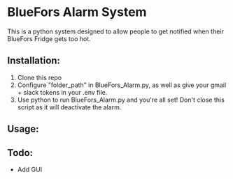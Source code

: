 # BlueFors Alarm System
This is a python system designed to allow people to get notified when their BlueFors Fridge gets too hot.

## Installation:
1. Clone this repo
2. Configure "folder_path" in BlueFors_Alarm.py, as well as give your gmail + slack tokens in your .env file.
3. Use python to run BlueFors_Alarm.py and you're all set! Don't close this script as it will deactivate the alarm.

## Usage:

## Todo:
- Add GUI